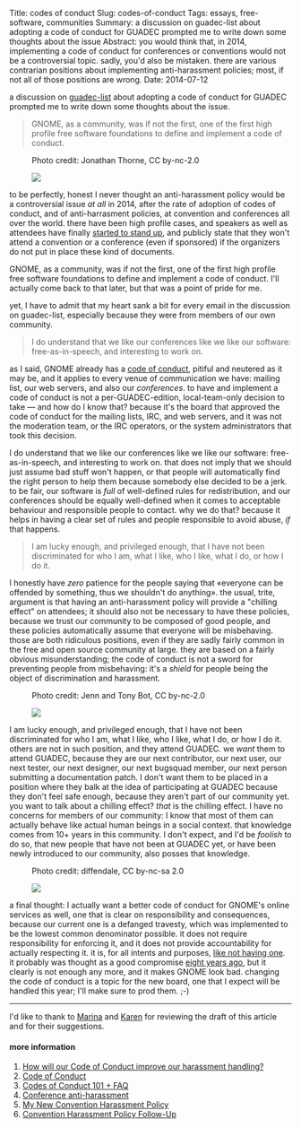 Title: codes of conduct
Slug: codes-of-conduct
Tags: essays, free-software, communities
Summary: a discussion on guadec-list about adopting a code of conduct for GUADEC prompted me to write down some thoughts about the issue
Abstract: you would think that, in 2014, implementing a code of conduct for conferences or conventions would not be a controversial topic. sadly, you'd also be mistaken. there are various contrarian positions about implementing anti-harassment policies; most, if not all of those positions are wrong.
Date: 2014-07-12

a discussion on [guadec-list][1] about adopting a code of conduct for GUADEC
prompted me to write down some thoughts about the issue.

> GNOME, as a community, was if not the first, one of the first high profile
> free software foundations to define and implement a code of conduct.

<figure>
  <figcaption class="image-caption">
    <p>Photo credit: Jonathan Thorne, CC by-nc-2.0</p>
  </figcaption>
  <div>
    <img src="{filename}/images/us-constitution.jpg"/>
  </div>
</figure>

to be perfectly, honest I never thought an anti-harassment policy would be a
controversial issue *at all* in 2014, after the rate of adoption of codes of
conduct, and of anti-harrasment policies, at convention and conferences all
over the world. there have been high profile cases, and speakers as well as
attendees have finally [started to stand up][7], and publicly state that
they won't attend a convention or a conference (even if sponsored) if the
organizers do not put in place these kind of documents.

GNOME, as a community, was if not the first, one of the first high profile free
software foundations to define and implement a code of conduct. I'll actually
come back to that later, but that was a point of pride for me.

yet, I have to admit that my heart sank a bit for every email in the discussion
on guadec-list, especially because they were from members of our own community.

> I do understand that we like our conferences like we like our software:
> free-as-in-speech, and interesting to work on.

as I said, GNOME already has a [code of conduct][2], pitiful and neutered as it
may be, and it applies to every venue of communication we have: mailing list,
our web servers, and also our *conferences*. to have and implement a code
of conduct is not a per-GUADEC-edition, local-team-only decision to take — and
how do I know that? because it's the board that approved the code of conduct for
the mailing lists, IRC, and web servers, and it was not the moderation team, or
the IRC operators, or the system administrators that took this decision.

I do understand that we like our conferences like we like our software:
free-as-in-speech, and interesting to work on. that does not imply that we
should just assume bad stuff won't happen, or that people will automatically
find the right person to help them because somebody else decided to be a jerk.
to be fair, our software is *full* of well-defined rules for redistribution, and
our conferences should be equally well-defined when it comes to acceptable
behaviour and responsible people to contact. why we do that? because it helps in
having a clear set of rules and people responsible to avoid abuse, *if* that
happens.

> I am lucky enough, and privileged enough, that I have not been discriminated
> for who I am, what I like, who I like, what I do, or how I do it.

I honestly have *zero* patience for the people saying that «everyone can be
offended by something, thus we shouldn't do anything». the usual, trite,
argument is that having an anti-harassment policy will provide a "chilling
effect" on attendees; it should also not be necessary to have these policies,
because we trust our community to be composed of good people, and these policies
automatically assume that everyone will be misbehaving. those are both
ridiculous positions, even if they are sadly fairly common in the free and open
source community at large. they are based on a fairly obvious misunderstanding;
the code of conduct is not a sword for preventing people from misbehaving: it's
a *shield* for people being the object of discrimination and harassment.

<figure>
  <figcaption class="image-caption">
    <p>Photo credit: Jenn and Tony Bot, CC by-nc-2.0</p>
  </figcaption>
  <div>
    <img src="{filename}/images/sword-and-shield.jpg"/>
  </div>
</figure>

I am lucky enough, and privileged enough, that I have not been discriminated for
who I am, what I like, who I like, what I do, or how I do it. others are not in
such position, and they attend GUADEC. we *want* them to attend GUADEC, because
they are our next contributor, our next user, our next tester, our next
designer, our next bugsquad member, our next person submitting a documentation
patch. I don't want them to be placed in a position where they balk at the idea
of participating at GUADEC because they don't feel safe enough, because they
aren't part of our community yet. you want to talk about a chilling effect?
*that* is the chilling effect. I have no concerns for members of our community:
I know that most of them can actually behave like actual human beings in a
social context. that knowledge comes from 10+ years in this community. I don't
expect, and I'd be *foolish* to do so, that new people that have not been at
GUADEC yet, or have been newly introduced to our community, also posses that
knowledge.

<figure>
  <figcaption class="image-caption">
    <p>Photo credit: diffendale, CC by-nc-sa 2.0</p>
  </figcaption>
  <div>
    <img src="{filename}/images/shield.jpg"/>
  </div>
</figure>

a final thought: I actually want a better code of conduct for GNOME's online
services as well, one that is clear on responsibility and consequences, because
our current one is a defanged travesty, which was implemented to be the lowest
common denominator possible. it does not require responsibility for enforcing
it, and it does not provide accountability for actually respecting it. it is,
for all intents and purposes, [like not having one][3]. it probably was thought
as a good compromise [eight years ago][4], but it clearly is not enough any
more, and it makes GNOME look bad. changing the code of conduct is a topic for
the new board, one that I expect will be handled this year; I'll make sure to
prod them. ;-)

- - -

I'd like to thank to [Marina][5] and [Karen][6] for reviewing the draft of
this article and for their suggestions.

#### more information

  1. [How will our Code of Conduct improve our harassment handling?][gf-how]
  2. [Code of Conduct][gf-code]
  3. [Codes of Conduct 101 + FAQ][dryden-faq]
  4. [Conference anti-harassment][gf-harassment]
  5. [My New Convention Harassment Policy][7]
  6. [Convention Harassment Policy Follow-Up][scalzi-con]

[1]: https://mail.gnome.org/archives/guadec-list/2014-July/msg00014.html
[2]: https://wiki.gnome.org/Foundation/CodeOfConduct
[3]: https://mail.gnome.org/archives/foundation-list/2009-November/msg00017.html
[4]: https://mail.gnome.org/archives/foundation-list/2006-May/msg00057.html
[5]: http://blogs.gnome.org/marina/
[6]: http://blogs.gnome.org/gnomg/
[7]: http://whatever.scalzi.com/2013/07/02/my-new-convention-harassment-policy/

[gf-how]: http://geekfeminism.org/2014/07/10/how-will-our-code-of-conduct-improve-our-harassment-handling/
[gf-code]: http://geekfeminism.org/about/code-of-conduct/
[dryden-faq]: http://www.ashedryden.com/blog/codes-of-conduct-101-faq
[gf-harassment]: http://geekfeminism.wikia.com/wiki/Conference_anti-harassment
[scalzi-con]: http://whatever.scalzi.com/2013/07/05/convention-harassment-policy-follow-up/
